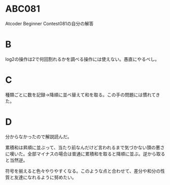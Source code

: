 # ABC081
Atcoder Beginner Contest081の自分の解答

# B
log2の操作は2で何回割れるかを調べる操作には使えない。愚直にやるべし。

# C
種類ごとに数を記録→降順に並べ替えて和を取る。この手の問題には慣れてきた。

# D
分からなかったので解説読んだ。

累積和は昇順に並ぶって、当たり前なんだけど言われるまで気づかない頭の悪さに嘆いた。全部マイナスの場合は普通に累積和を取ると降順に並ぶ。逆から取ると当然逆。

符号を揃えると色々やりやすくなる。このような点と合わせて、差分や和分の性質と友達になれるように努めたい。